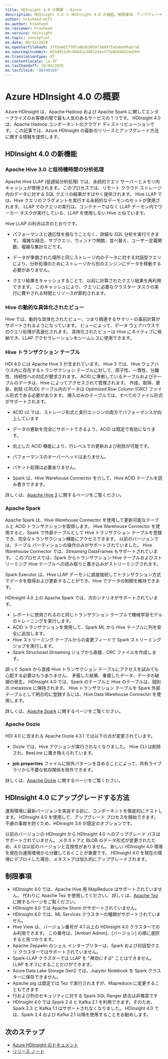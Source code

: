 ```yaml
---
title: HDInsight 4.0 の概要 - Azure
description: HDInsight 3.6 と HDInsight 4.0 の機能、制限事項、アップグレードの推奨事項を比較します。
author: hrasheed-msft
ms.author: hrasheed
ms.reviewer: hrasheed
ms.service: hdinsight
ms.topic: conceptual
ms.date: 08/21/2020
ms.openlocfilehash: 37f0a8d1f70fa96db505973d097febabe99ab7a8
ms.sourcegitcommit: 829d951d5c90442a38012daaf77e86046018e5b9
ms.translationtype: HT
ms.contentlocale: ja-JP
ms.lasthandoff: 10/09/2020
ms.locfileid: "88749169"
---
```

# <a name="azure-hdinsight-40-overview"></a>Azure HDInsight 4.0 の概要

Azure HDInsight は、Apache Hadoop および Apache Spark に関してエンタープライズのお客様の間で最も人気のあるサービスの 1 つです。 HDInsight 4.0 は、Apache Hadoop コンポーネントのクラウド ディストリビューションです。 この記事では、Azure HDInsight の最新のリリースとアップグレード方法に関する情報を提供します。

## <a name="whats-new-in-hdinsight-40"></a>HDInsight 4.0 の新機能

### <a name="apache-hive-30-and-low-latency-analytical-processing"></a>Apache Hive 3.0 と低待機時間の分析処理

Apache Hive LLAP (低遅延分析処理) では、永続的クエリ サーバーとメモリ内キャッシュが使用されます。 このプロセスでは、リモート クラウド ストレージ内のデータに対する SQL クエリの結果がすばやく提供されます。 Hive LLAP では、Hive クエリのフラグメントを実行する永続的なデーモンのセットが使用されます。 LLAP でのクエリの実行は、コンテナーではなく LLAP デーモン内でワーカー タスクが実行している、LLAP を使用しない Hive と似ています。

Hive LLAP の利点は次のとおりです。

* パフォーマンスと適応性を損なうことなく、詳細な SQL 分析を実行できます。 複雑な結合、サブクエリ、ウィンドウ関数、並べ替え、ユーザー定義関数、複雑な集計などです。

* データが準備された場所と同じストレージ内のデータに対する対話型クエリにより、分析処理のためにストレージから別のエンジンにデータを移動する必要がありません。

* クエリ結果をキャッシュすることで、以前に計算されたクエリ結果を再利用できます。 このキャッシュにより、クエリに必要なクラスター タスクの実行に費やされる時間とリソースが節約されます。

### <a name="hive-dynamic-materialized-views"></a>Hive の動的な具体化されたビュー

Hive では、動的な具体化されたビュー、つまり関連するサマリーの事前計算がサポートされるようになっています。 ビューによって、データ ウェアハウスでのクエリ処理が高速化されます。 具体化されたビューは Hive にネイティブに格納でき、LLAP アクセラレーションをシームレスに使用できます。

### <a name="hive-transactional-tables"></a>Hive トランザクション テーブル

HDI 4.0 には Apache Hive 3 が含まれています。 Hive 3 では、Hive ウェアハウス内に存在するトランザクション テーブルに対して、原子性、一貫性、分離性、持続性への対応が要求されます。 ACID に準拠しているテーブルおよびテーブルのデータは、Hive によってアクセスされて管理されます。 作成、取得、更新、削除 (CRUD) テーブル内のデータは Optimized Row Column (ORC) ファイル形式である必要があります。 挿入のみのテーブルでは、すべてのファイル形式がサポートされます。

* ACID v2 では、ストレージ形式と実行エンジンの両方でパフォーマンスが向上しています

* データの更新を完全にサポートできるよう、ACID は既定で有効になります。

* 向上した ACID 機能により、行レベルでの更新および削除が可能です。

* パフォーマンスのオーバーヘッドはありません。

* バケット処理は必要ありません。

* Spark は、Hive Warehouse Connector を介して、Hive ACID テーブルを読み書きできます。

詳しくは、[Apache Hive 3](https://docs.hortonworks.com/HDPDocuments/HDP3/HDP-3.0.0/hive-overview/content/hive_whats_new_in_this_release_hive.html) に関するページをご覧ください。

### <a name="apache-spark"></a>Apache Spark

Apache Spark は、Hive Warehouse Connector を使用して更新可能なテーブルと ACID トランザクションを取得します。 Hive Warehouse Connector を使用すると、Spark で外部テーブルとして Hive トランザクション テーブルを登録でき、完全なトランザクション機能にアクセスできます。 以前のバージョンでは、テーブル パーティションの操作のみがサポートされていました。 Hive Warehouse Connector では、Streaming DataFrames もサポートされています。  このプロセスでは、Spark からトランザクション Hive テーブルおよびストリーミング Hive テーブルへの読み取りと書き込みがストリーミングされます。

Spark Executor は、Hive LLAP デーモンに直接接続してトランザクション方式でデータを取得および更新することができ、Hive でデータの制御を維持できます。

HDInsight 4.0 上の Apache Spark では、次のシナリオがサポートされています。

* レポートに使用されるのと同じトランザクション テーブルで機械学習モデルのトレーニングを実行します。
* ACID トランザクションを使用して、Spark ML から Hive テーブルに列を安全に追加します。
* Hive ストリーミング テーブルからの変更フィードで Spark ストリーミング ジョブを実行します。
* Spark Structured Streaming ジョブから直接、ORC ファイルを作成します。

誤って Spark から直接 Hive トランザクション テーブルにアクセスを試みても心配する必要はもうありません、 矛盾した結果、重複したデータ、データの破損の発生。 HDInsight 4.0 では、Spark のテーブルと Hive のテーブルは、個別の metastore に保持されます。 Hive トランザクション テーブルを Spark 外部テーブルとして明示的に登録するには、Hive Data Warehouse Connector を使用します。

詳しくは、[Apache Spark](https://docs.hortonworks.com/HDPDocuments/HDP3/HDP-3.0.0/spark-overview/content/analyzing_data_with_apache_spark.html) に関するページをご覧ください。

### <a name="apache-oozie"></a>Apache Oozie

HDI 4.0 に含まれる Apache Oozie 4.3.1 では以下の点が変更されています。

* Oozie では、Hive アクションが実行されなくなりました。 Hive CLI は削除され、BeeLine に置き換えられています。

* **job.properties** ファイルに除外パターンを含めることによって、共有ライブラリから不要な依存関係を除外できます。

詳しくは、[Apache Oozie](https://docs.hortonworks.com/HDPDocuments/HDP3/HDP-3.0.0/release-notes/content/patch_oozie.html) に関するページをご覧ください。

## <a name="how-to-upgrade-to-hdinsight-40"></a>HDInsight 4.0 にアップグレードする方法

運用環境に最新バージョンを実装する前に、コンポーネントを徹底的にテストします。 HDInsight 4.0 を使用して、アップグレード プロセスを開始できます。 不慮の事故を防ぐため、HDInsight 3.6 が既定のオプションです。

以前のバージョンの HDInsight から HDInsight 4.0 へのアップグレード パスはサポートされていません。 メタストアと BLOB のデータ形式が変更されたため、4.0 は以前のバージョンと互換性がありません。 新しい HDInsight 4.0 環境を現在の運用環境から分離しておくことが重要です。 HDInsight 4.0 を現在の環境にデプロイした場合、メタストアは恒久的にアップグレードされます。  

## <a name="limitations"></a>制限事項

* HDInsight 4.0 では、Apache Hive 用 MapReduce はサポートされていません。 代わりに Apache Tez を使用してください。 詳しくは、[Apache Tez](https://tez.apache.org/) に関するページをご覧ください。
* HDInsight 4.0 では Apache Storm がサポートされていません。
* HDInsight 4.0 では、ML Services クラスターの種類がサポートされていません。
* Hive View は、バージョン番号が 4.1 以上の HDInsight 4.0 クラスターでのみ利用できます。 この番号は、[Ambari Admin]、[バージョン] の順に選択すると見つかります。
* Apache Zeppelin のシェル インタープリターは、Spark および対話型クエリ クラスターではサポートされていません。
* Spark-LLAP クラスターでは LLAP を "*無効にする*" ことはできません。 LLAP をオフにすることだけができます。
* Azure Data Lake Storage Gen2 では、Jupyter Notebook を Spark クラスターに保存できません。
* Apache pig は既定では Tez で実行されますが、Mapreduce に変更することもできます
* 行および列のセキュリティに対する Spark SQL Ranger 統合は非推奨です
* HDInsight 4.0 では Spark 2.4 と Kafka 2.1 を利用できます。そのため、Spark 2.3 と Kafka 1.1 はサポートされなくなりました。 HDInsight 4.0 では、Spark 2.4 および Kafka 2.1 以降を使用することをお勧めします。

## <a name="next-steps"></a>次のステップ

* [Azure HDInsight のドキュメント](index.yml)
* [リリース ノート](hdinsight-release-notes.md)
